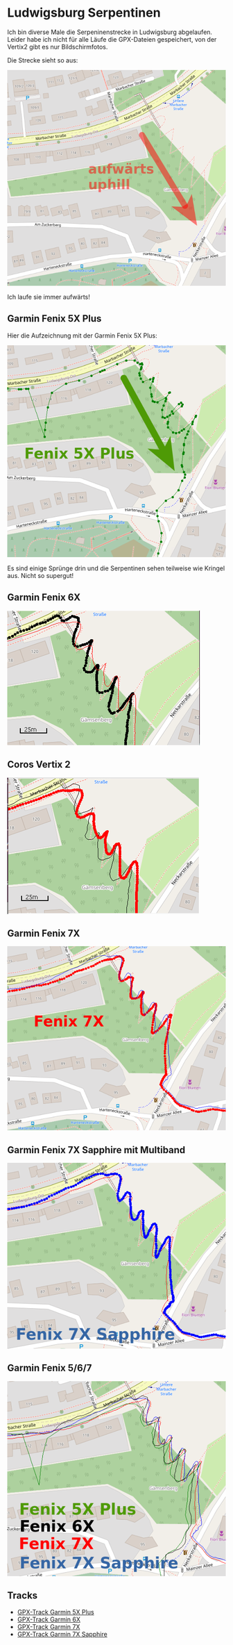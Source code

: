Ludwigsburg Serpentinen
=======================

Ich bin diverse Male die Serpeninenstrecke in Ludwigsburg abgelaufen.
Leider habe ich nicht für alle Läufe die GPX-Dateien gespeichert,
von der Vertix2 gibt es nur Bildschirmfotos.

Die Strecke sieht so aus:

![Ludwigsburg Serpentinen](images/ludwigsburg-serpentinen.png)

Ich laufe sie immer aufwärts!

## Garmin Fenix 5X Plus

Hier die Aufzeichnung mit der Garmin Fenix 5X Plus:

![5X Plus](images/ludwigsburg-serpentinen_5x-plus.png)

Es sind einige Sprünge drin und die Serpentinen sehen teilweise wie Kringel aus.
Nicht so supergut!

## Garmin Fenix 6X

![6X](images/2021-10-08_6x_ludwigsburg-serpentinen.png)

## Coros Vertix 2

![Vertix2](images/2021-10-08_vertix2_ludwigsburg-serpentinen.png)

## Garmin Fenix 7X

![7X](images/ludwigsburg-serpentinen_7x.png)

## Garmin Fenix 7X Sapphire mit Multiband

![7X Sapphire](images/ludwigsburg-serpentinen_7x-sapphire.png)

## Garmin Fenix 5/6/7

![Garmin Fenix 567](images/ludwigsburg-serpentinen_fenix567.png)

## Tracks

- [GPX-Track Garmin 5X Plus](data/2022-02-14_5x-plus.gpx.xz)
- [GPX-Track Garmin 6X](data/2021-10-08_6x.gpx.xz)
- [GPX-Track Garmin 7X](data/2022-02-20_7x.gpx.xz)
- [GPX-Track Garmin 7X Sapphire](data/2022-02-20_7x-sapphire.gpx.xz)

